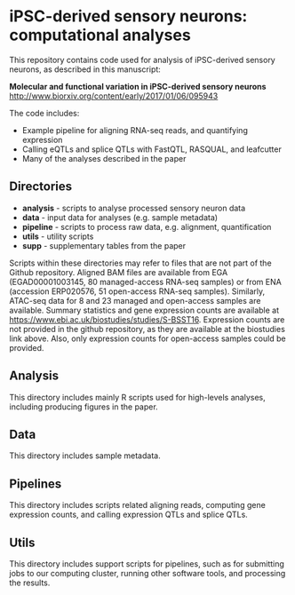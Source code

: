 # iPSC-derived sensory neurons: computational analyses
This repository contains code used for analysis of iPSC-derived sensory neurons, as described in this manuscript:

**Molecular and functional variation in iPSC-derived sensory neurons**
http://www.biorxiv.org/content/early/2017/01/06/095943

The code includes:
* Example pipeline for aligning RNA-seq reads, and quantifying expression
* Calling eQTLs and splice QTLs with FastQTL, RASQUAL, and leafcutter
* Many of the analyses described in the paper

## Directories
* **analysis** - scripts to analyse processed sensory neuron data
* **data** - input data for analyses (e.g. sample metadata)
* **pipeline** - scripts to process raw data, e.g. alignment, quantification
* **utils** - utility scripts
* **supp** - supplementary tables from the paper

Scripts within these directories may refer to files that are not part of the Github repository. Aligned BAM files are available from EGA (EGAD00001003145, 80 managed-access RNA-seq samples) or from ENA (accession ERP020576, 51 open-access RNA-seq samples). Similarly, ATAC-seq data for 8 and 23 managed and open-access samples are available. Summary statistics and gene expression counts are available at https://www.ebi.ac.uk/biostudies/studies/S-BSST16.
Expression counts are not provided in the github repository, as they are available at the biostudies link above. Also, only expression counts for open-access samples could be provided.

## Analysis
This directory includes mainly R scripts used for high-levels analyses, including producing figures in the paper.

## Data
This directory includes sample metadata.

## Pipelines
This directory includes scripts related aligning reads, computing gene expression counts, and calling expression QTLs and splice QTLs.

## Utils
This directory includes support scripts for pipelines, such as for submitting jobs to our computing cluster, running other software tools, and processing the results.
